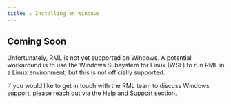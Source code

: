 ```yaml
---
title: ⚠️ Installing on Windows
---
```


## Coming Soon

Unfortunately, RML is not yet supported on Windows. A potential workaround is to use the Windows Subsystem for Linux (WSL) to run RML in a Linux environment, but this is not officially supported.

If you would like to get in touch with the RML team to discuss Windows support, please reach out via the [Help and Support](../help-and-support.mdx) section.